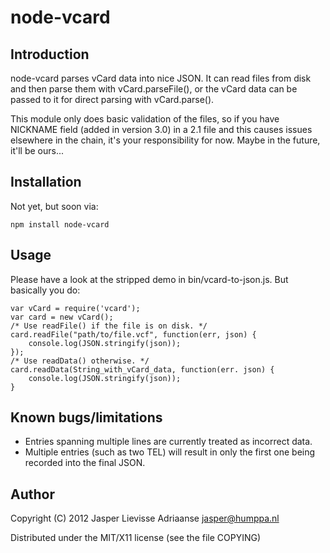 node-vcard
==========

Introduction
------------

node-vcard parses vCard data into nice JSON. It can read files from
disk and then parse them with vCard.parseFile(), or the vCard data
can be passed to it for direct parsing with vCard.parse().

This module only does basic validation of the files, so if you have
NICKNAME field (added in version 3.0) in a 2.1 file and this causes
issues elsewhere in the chain, it's your responsibility for now.
Maybe in the future, it'll be ours...

Installation
------------

Not yet, but soon via:

	npm install node-vcard


Usage
-----

Please have a look at the stripped demo in bin/vcard-to-json.js. But
basically you do:

	var vCard = require('vcard');
	var card = new vCard();
	/* Use readFile() if the file is on disk. */
	card.readFile("path/to/file.vcf", function(err, json) {
		console.log(JSON.stringify(json));
	});
	/* Use readData() otherwise. */
	card.readData(String_with_vCard_data, function(err. json) {
		console.log(JSON.stringify(json));
	}

Known bugs/limitations
----------------------

- Entries spanning multiple lines are currently treated as incorrect data.
- Multiple entries (such as two TEL) will result in only the first one
  being recorded into the final JSON.

Author
-------

Copyright (C) 2012 Jasper Lievisse Adriaanse <jasper@humppa.nl>

Distributed under the MIT/X11 license (see the file COPYING)
